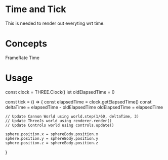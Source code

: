 # Time and Tick

This is needed to render out everyting wrt time.

# Concepts
FrameRate
Time

# Usage

const clock = THREE.Clock()
let oldElapsedTime = 0

const tick = () => {
    const elapsedTime = clock.getElapsedTime()
    const deltaTime = elapsedTime - oldElapsedTime
    oldElapsedTime = elapsedTime
    
    // Update Cannon World using world.step(1/60, deltaTime, 3)
    // Update ThreeJs world using renderer.render()
    // Update Controls world using controls.update()
    
    sphere.position.x = sphereBody.position.x
    sphere.position.y = sphereBody.position.y
    sphere.position.z = sphereBody.position.z
    
}
